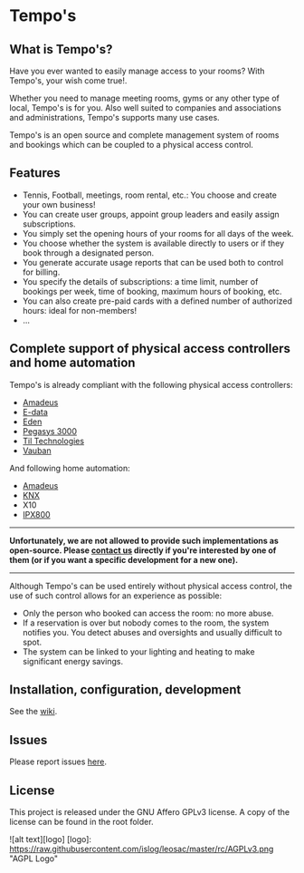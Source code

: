 # Tempo's

## What is Tempo's?

Have you ever wanted to easily manage access to your rooms? With Tempo's, your wish come true!.

Whether you need to manage meeting rooms, gyms or any other type of local, Tempo's is for you. Also well suited to companies and associations and administrations, Tempo's supports many use cases.

Tempo's is an open source and complete management system of rooms and bookings which can be coupled to a physical access control.

## Features

* Tennis, Football, meetings, room rental, etc.: You choose and create your own business!
* You can create user groups, appoint group leaders and easily assign subscriptions.
* You simply set the opening hours of your rooms for all days of the week.
* You choose whether the system is available directly to users or if they book through a designated person.
* You generate accurate usage reports that can be used both to control for billing.
* You specify the details of subscriptions: a time limit, number of bookings per week, time of booking, maximum hours of booking, etc.
* You can also create pre-paid cards with a defined number of authorized hours: ideal for non-members!
* ...

## Complete support of physical access controllers and home automation

Tempo's is already compliant with the following physical access controllers:
* [Amadeus](http://www.dds-security.com/)
* [E-data](http://www.kaba-ilco.com/)
* [Eden](http://www.eden-innovations.com/)
* [Pegasys 3000](http://normbau.allegion.com/)
* [Til Technologies](http://www.til-technologies.fr/)
* [Vauban](http://www.vauban-systems.fr/)

And following home automation:
* [Amadeus](http://www.dds-security.com/)
* [KNX](http://www.hager.fr/)
* X10
* [IPX800](http://gce-electronics.com/)

***
**Unfortunately, we are not allowed to provide such implementations as open-source.
Please [contact us](http://www.islog.com) directly if you're interested by one of them (or if you want a specific development for a new one).**
***

Although Tempo's can be used entirely without physical access control, the use of such control allows for an experience as possible:

* Only the person who booked can access the room: no more abuse.
* If a reservation is over but nobody comes to the room, the system notifies you. You detect abuses and oversights and usually difficult to spot.
* The system can be linked to your lighting and heating to make significant energy savings.

## Installation, configuration, development

See the [wiki](https://github.com/islog/tempos/wiki).

## Issues

Please report issues [here](https://github.com/islog/tempos/issues).

## License

This project is released under the GNU Affero GPLv3 license.
A copy of the license can be found in the root folder.

![alt text][logo]
[logo]: https://raw.githubusercontent.com/islog/leosac/master/rc/AGPLv3.png  "AGPL Logo"